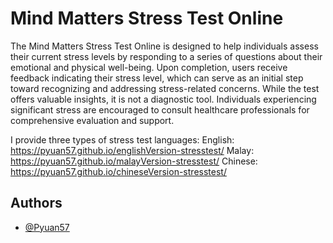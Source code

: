 
# Mind Matters Stress Test Online

​The Mind Matters Stress Test Online is designed to help individuals assess their current stress levels by responding to a series of questions about their emotional and physical well-being. Upon completion, users receive feedback indicating their stress level, which can serve as an initial step toward recognizing and addressing stress-related concerns. While the test offers valuable insights, it is not a diagnostic tool. Individuals experiencing significant stress are encouraged to consult healthcare professionals for comprehensive evaluation and support.

I provide three types of stress test languages:
English: https://pyuan57.github.io/englishVersion-stresstest/
Malay: https://pyuan57.github.io/malayVersion-stresstest/ 
Chinese: https://pyuan57.github.io/chineseVersion-stresstest/ 

## Authors

- [@Pyuan57](https://www.github.com/Pyuan57)

